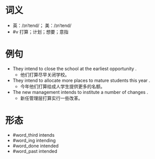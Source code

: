 # 词义
- 英：/ɪnˈtend/； 美：/ɪnˈtend/
- #v 打算；计划；想要；意指
# 例句
- They intend to close the school at the earliest opportunity .
	- 他们打算尽早关闭学校。
- They intend to allocate more places to mature students this year .
	- 今年他们打算给成人学生提供更多的名额。
- The new management intends to institute a number of changes .
	- 新任管理层打算实行一些改革。
# 形态
- #word_third intends
- #word_ing intending
- #word_done intended
- #word_past intended

